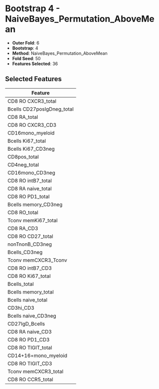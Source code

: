 # Bootstrap 4 - NaiveBayes_Permutation_AboveMean

- **Outer Fold**: 6
- **Bootstrap**: 4
- **Method**: NaiveBayes_Permutation_AboveMean
- **Fold Seed**: 50
- **Features Selected**: 36

## Selected Features

| Feature |
|---------|
| CD8 RO CXCR3_total |
| Bcells CD27posIgDneg_total |
| CD8 RA_total |
| CD8 RO CXCR3_CD3 |
| CD16mono_myeloid |
| Bcells Ki67_total |
| Bcells Ki67_CD3neg |
| CD8pos_total |
| CD4neg_total |
| CD16mono_CD3neg |
| CD8 RO intB7_total |
| CD8 RA naive_total |
| CD8 RO PD1_total |
| Bcells memory_CD3neg |
| CD8 RO_total |
| Tconv memKi67_total |
| CD8 RA_CD3 |
| CD8 RO CD27_total |
| nonTnonB_CD3neg |
| Bcells_CD3neg |
| Tconv memCXCR3_Tconv |
| CD8 RO intB7_CD3 |
| CD8 RO Ki67_total |
| Bcells_total |
| Bcells memory_total |
| Bcells naive_total |
| CD3hi_CD3 |
| Bcells naive_CD3neg |
| CD27IgD_Bcells |
| CD8 RA naive_CD3 |
| CD8 RO PD1_CD3 |
| CD8 RO TIGIT_total |
| CD14+16+mono_myeloid |
| CD8 RO TIGIT_CD3 |
| Tconv memCXCR3_total |
| CD8 RO CCR5_total |
